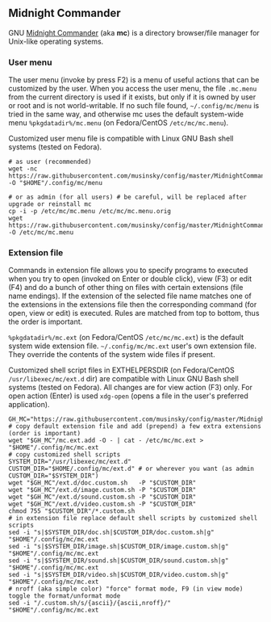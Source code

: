 ## Midnight Commander

GNU [Midnight Commander](https://midnight-commander.org/) (aka **mc**) is a
directory browser/file manager for Unix-like operating systems.

### User menu

The user menu (invoke by press F2) is a menu of useful actions that can be
customized by the user. When you access the user menu, the file `.mc.menu` from
the current directory is used if it exists, but only if it is owned by user or
root and is not world-writable. If no such file found, `~/.config/mc/menu` is
tried in the same way, and otherwise mc uses the default system-wide menu
`%pkgdatadir%/mc.menu` (on Fedora/CentOS `/etc/mc/mc.menu`).

Customized user menu file is compatible with Linux GNU Bash shell systems
(tested on Fedora).

```
# as user (recommended)
wget -nc https://raw.githubusercontent.com/musinsky/config/master/MidnightCommander/mc.menu -O "$HOME"/.config/mc/menu
```
```
# or as admin (for all users) # be careful, will be replaced after upgrade or reinstall mc
cp -i -p /etc/mc/mc.menu /etc/mc/mc.menu.orig
wget https://raw.githubusercontent.com/musinsky/config/master/MidnightCommander/mc.menu -O /etc/mc/mc.menu
```

### Extension file

Commands in extension file allows you to specify programs to executed when you
try to open (invoked on Enter or double click), view (F3) or edit (F4) and do a
bunch of other thing on files with certain extensions (file name endings). If the
extension of the selected file name matches one of the extensions in the
extensions file then the corresponding command (for open, view or edit) is
executed. Rules are matched from top to bottom, thus the order is important.

`%pkgdatadir%/mc.ext` (on Fedora/CentOS `/etc/mc/mc.ext`) is the default system
wide extension file. `~/.config/mc/mc.ext` user's own extension file. They
override the contents of the system wide files if present.

Customized shell script files in EXTHELPERSDIR (on Fedora/CentOS
`/usr/libexec/mc/ext.d` dir) are compatible with Linux GNU Bash shell systems
(tested on Fedora). All changes are for view action (F3) only. For open action
(Enter) is used `xdg-open` (opens a file in the user's preferred application).

```
GH_MC="https://raw.githubusercontent.com/musinsky/config/master/MidnightCommander"
# copy default extension file and add (prepend) a few extra extensions (order is important)
wget "$GH_MC"/mc.ext.add -O - | cat - /etc/mc/mc.ext > "$HOME"/.config/mc/mc.ext
# copy customized shell scripts
SYSTEM_DIR="/usr/libexec/mc/ext.d"
CUSTOM_DIR="$HOME/.config/mc/ext.d" # or wherever you want (as admin CUSTOM_DIR="$SYSTEM_DIR")
wget "$GH_MC"/ext.d/doc.custom.sh   -P "$CUSTOM_DIR"
wget "$GH_MC"/ext.d/image.custom.sh -P "$CUSTOM_DIR"
wget "$GH_MC"/ext.d/sound.custom.sh -P "$CUSTOM_DIR"
wget "$GH_MC"/ext.d/video.custom.sh -P "$CUSTOM_DIR"
chmod 755 "$CUSTOM_DIR"/*.custom.sh
# in extension file replace default shell scripts by customized shell scripts
sed -i "s|$SYSTEM_DIR/doc.sh|$CUSTOM_DIR/doc.custom.sh|g"     "$HOME"/.config/mc/mc.ext
sed -i "s|$SYSTEM_DIR/image.sh|$CUSTOM_DIR/image.custom.sh|g" "$HOME"/.config/mc/mc.ext
sed -i "s|$SYSTEM_DIR/sound.sh|$CUSTOM_DIR/sound.custom.sh|g" "$HOME"/.config/mc/mc.ext
sed -i "s|$SYSTEM_DIR/video.sh|$CUSTOM_DIR/video.custom.sh|g" "$HOME"/.config/mc/mc.ext
# nroff (aka simple color) "force" format mode, F9 (in view mode) toggle the format/unformat mode
sed -i "/.custom.sh/s/{ascii}/{ascii,nroff}/" "$HOME"/.config/mc/mc.ext
```
